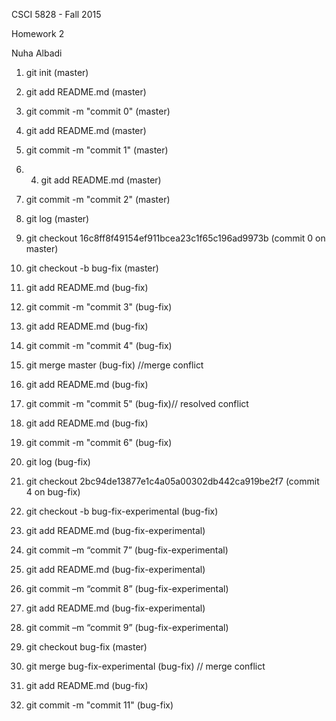 CSCI 5828 - Fall 2015

Homework 2

Nuha Albadi

1. git init (master)

2. git add README.md (master)

3. git commit -m "commit 0" (master)

4. git add README.md (master)

5. git commit -m "commit 1" (master)

6. 4. git add README.md (master)

5. git commit -m "commit 2" (master)

6. git log (master)

7. git checkout 16c8ff8f49154ef911bcea23c1f65c196ad9973b (commit 0 on master)

8. git checkout -b bug-fix (master)

9. git add README.md (bug-fix)

10. git commit -m "commit 3" (bug-fix)

11. git add README.md (bug-fix)

12. git commit -m "commit 4" (bug-fix)

13. git merge master (bug-fix) //merge conflict 

14. git add README.md (bug-fix)

15. git commit -m "commit 5" (bug-fix)// resolved conflict 

16. git add README.md (bug-fix)

17. git commit -m "commit 6" (bug-fix) 

18. git log (bug-fix)

19. git checkout 2bc94de13877e1c4a05a00302db442ca919be2f7 (commit 4 on bug-fix)

20. git checkout -b bug-fix-experimental (bug-fix)

21. git add README.md (bug-fix-experimental)

22. git commit –m “commit 7” (bug-fix-experimental)

23. git add README.md (bug-fix-experimental)

24. git commit –m “commit 8” (bug-fix-experimental)

25. git add README.md (bug-fix-experimental)

26. git commit –m “commit 9” (bug-fix-experimental)

30. git checkout bug-fix (master)

31. git merge bug-fix-experimental (bug-fix) // merge conflict 

32. git add README.md (bug-fix)

33. git commit -m "commit 11" (bug-fix)
